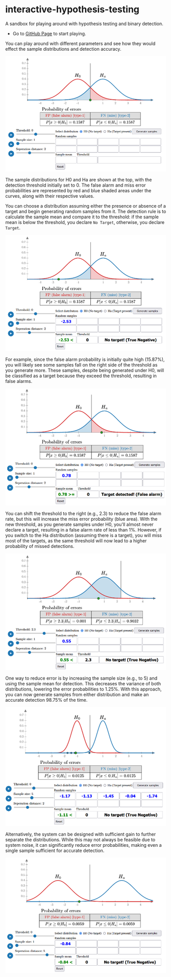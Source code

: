# interactive-hypothesis-testing
 A sandbox for playing around with hypothesis testing and binary detection.

 - Go to [GitHub Page](https://eminucer.github.io/interactive-hypothesis-testing/hypothesis_testing.html) to start playing.

 You can play around with different parameters and see how they would effect the sample distributions and detection accuracy.

 ![fig1](figs/fig1.png)

 The sample distributions for H0 and Ha are shown at the top, with the detection threshold initially set to 0. The false alarm and miss error probabilities are represented by red and blue shaded areas under the curves, along with their respective values.

 You can choose a distribution assuming either the presence or absence of a target and begin generating random samples from it. The detection rule is to calculate the sample mean and compare it to the threshold: if the sample mean is below the threshold, you declare `No Target`, otherwise, you declare `Target`.

 ![fig2](figs/fig2.png)

 For example, since the false alarm probability is initially quite high (15.87%), you will likely see some samples fall on the right side of the threshold as you generate more. These samples, despite being generated under H0, will be classified as a target because they exceed the threshold, resulting in false alarms.

 ![fig3](figs/fig3.png)

 You can shift the threshold to the right (e.g., 2.3) to reduce the false alarm rate, but this will increase the miss error probability (blue area). With the new threshold, as you generate samples under H0, you'll almost never declare a target, resulting in a false alarm rate of less than 1%. However, if you switch to the Ha distribution (assuming there is a target), you will miss most of the targets, as the same threshold will now lead to a higher probability of missed detections.

 ![fig4](figs/fig4.png)

 One way to reduce error is by increasing the sample size (e.g., to 5) and using the sample mean for detection. This decreases the variance of both distributions, lowering the error probabilities to 1.25%. With this approach, you can now generate samples from either distribution and make an accurate detection 98.75% of the time.

 ![fig5](figs/fig5.png)

 Alternatively, the system can be designed with sufficient gain to further separate the distributions. While this may not always be feasible due to system noise, it can significantly reduce error probabilities, making even a single sample sufficient for accurate detection.
 
 ![fig7](figs/fig7.png)


